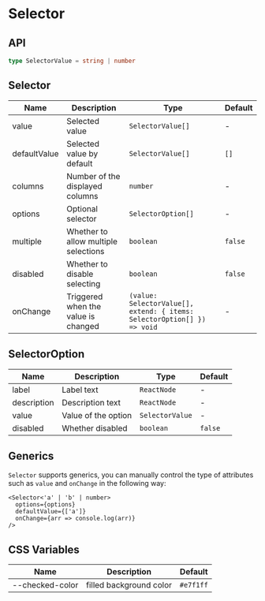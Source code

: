 # Selector

<code src="./demos/demo1.tsx"></code>

## API

```ts | pure
type SelectorValue = string | number
```

## Selector

| Name         | Description                          | Type                                                                    | Default |
| ------------ | ------------------------------------ | ----------------------------------------------------------------------- | ------- |
| value        | Selected value                       | `SelectorValue[]`                                                       | -       |
| defaultValue | Selected value by default            | `SelectorValue[]`                                                       | `[]`    |
| columns      | Number of the displayed columns      | `number`                                                                | -       |
| options      | Optional selector                    | `SelectorOption[]`                                                      | -       |
| multiple     | Whether to allow multiple selections | `boolean`                                                               | `false` |
| disabled     | Whether to disable selecting         | `boolean`                                                               | `false` |
| onChange     | Triggered when the value is changed  | `(value: SelectorValue[], extend: { items: SelectorOption[] }) => void` | -       |

## SelectorOption

| Name        | Description         | Type            | Default |
| ----------- | ------------------- | --------------- | ------- |
| label       | Label text          | `ReactNode`     | -       |
| description | Description text    | `ReactNode`     | -       |
| value       | Value of the option | `SelectorValue` | -       |
| disabled    | Whether disabled    | `boolean`       | `false` |

## Generics

`Selector` supports generics, you can manually control the type of attributes such as `value` and `onChange` in the following way:

```tsx
<Selector<'a' | 'b' | number>
  options={options}
  defaultValue={['a']}
  onChange={arr => console.log(arr)}
/>
```

## CSS Variables

| Name            | Description             | Default   |
| --------------- | ----------------------- | --------- |
| --checked-color | filled background color | `#e7f1ff` |
